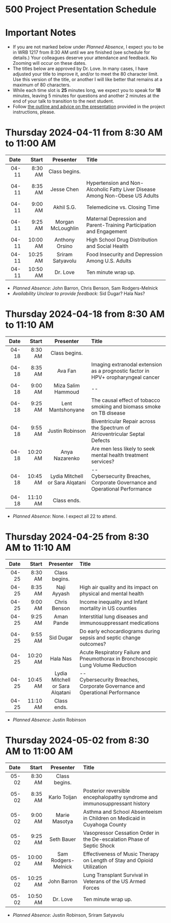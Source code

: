 # 500 Project Presentation Schedule

# Important Notes

- If you are not marked below under *Planned Absence*, I expect you to be in WRB 1217 from 8:30 AM until we are finished (see schedule for details.) Your colleagues deserve your attendance and feedback. No Zooming will occur on these dates.
- The titles below are approved by Dr. Love. In many cases, I have adjusted your title to improve it, and/or to meet the 80 character limit. Use this version of the title, or another I will like better that remains at a maximum of 80 characters.
- While each time slot is **25** minutes long, we expect you to speak for **18** minutes, leaving 5 minutes for questions and another 2 minutes at the end of your talk to  transition to the next student.
- Follow [the outline and advice on the presentation](https://thomaselove.github.io/500-2024/proj500.html#the-presentation) provided in the project instructions, please.

# Thursday 2024-04-11 from 8:30 AM to 11:00 AM

Date | Start | Presenter | Title
------: | -------: | :----------------: | :----------------------------------------------------------
04-11 | 8:30 AM | Class begins.
04-11 | 8:35 AM | Jesse Chen | Hypertension and Non-Alcoholic Fatty Liver Disease Among Non-Obese US Adults
04-11 | 9:00 AM | Akhil S.G. | Telemedicine vs. Closing Time
04-11 | 9:25 AM | Morgan McLoughlin | Maternal Depression and Parent-Training Participation and Engagement
04-11 | 10:00 AM | Anthony Orsino | High School Drug Distribution and Social Health
04-11 | 10:25 AM | Sriram Satyavolu | Food Insecurity and Depression Among U.S. Adults
04-11 | 10:50 AM | Dr. Love | Ten minute wrap up.

- *Planned Absence*: John Barron, Chris Benson, Sam Rodgers-Melnick
- *Availability Unclear to provide feedback*: Sid Dugar? Hala Nas?

# Thursday 2024-04-18 from 8:30 AM to 11:10 AM

Date | Start | Presenter | Title
------: | -------: | :----------------: | :----------------------------------------------------------
04-18 | 8:30 AM | Class begins.
04-18 | 8:35 AM | Ava Fan | Imaging extranodal extension as a prognostic factor in HPV+ oropharyngeal cancer
04-18 | 9:00 AM | Miza Salim Hammoud | --
04-18 | 9:25 AM | Lent Mantshonyane | The causal effect of tobacco smoking and biomass smoke on TB disease
04-18 | 9:55 AM | Justin Robinson | Biventricular Repair across the Spectrum of Atrioventricular Septal Defects
04-18 | 10:20 AM | Anya Nazarenko | Are men less likely to seek mental health treatment services?
04-18 | 10:45 AM | Lydia Mitchell <br /> or Sara Alqatani | -- <br /> Cybersecurity Breaches, Corporate Governance and Operational Performance
04-18 | 11:10 AM | Class ends.

- *Planned Absence*: None. I expect all 22 to attend.

# Thursday 2024-04-25 from 8:30 AM to 11:10 AM

Date | Start | Presenter | Title
------: | -------: | :----------------: | :----------------------------------------------------------
04-25 | 8:30 AM | Class begins.
04-25 | 8:35 AM | Naji Ayyash | High air quality and its impact on physical and mental health
04-25 | 9:00 AM | Chris Benson | Income inequality and Infant mortality in US counties
04-25 | 9:25 AM | Aman Pande | Interstitial lung diseases and immunosuppressant medications
04-25 | 9:55 AM | Sid Dugar | Do early echocardiograms during sepsis and septic change outcomes? 
04-25 | 10:20 AM | Hala Nas | Acute Respiratory Failure and Pneumothorax in Bronchoscopic Lung Volume Reduction
04-25 | 10:45 AM | Lydia Mitchell <br /> or Sara Alqatani | -- <br /> Cybersecurity Breaches, Corporate Governance and Operational Performance
04-25 | 11:10 AM | Class ends.

- *Planned Absence*: Justin Robinson

# Thursday 2024-05-02 from 8:30 AM to 11:00 AM

Date | Start | Presenter | Title
------: | -------: | :----------------: | :----------------------------------------------------------
05-02 | 8:30 AM | Class begins.
05-02 | 8:35 AM | Karlo Toljan | Posterior reversible encephalopathy syndrome and immunosuppressant history
05-02 | 9:00 AM | Marie Masotya | Asthma and School Absenteeism in Children on Medicaid in Cuyahoga County
05-02 | 9:25 AM | Seth Bauer | Vasopressor Cessation Order in the De-escalation Phase of Septic Shock
05-02 | 10:00 AM | Sam Rodgers-Melnick | Effectiveness of Music Therapy on Length of Stay and Opioid Utilization
05-02 | 10:25 AM | John Barron | Lung Transplant Survival in Veterans of the US Armed Forces
05-02 | 10:50 AM | Dr. Love | Ten minute wrap up.

- *Planned Absence*: Justin Robinson, Sriram Satyavolu

